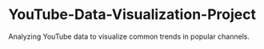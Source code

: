 # YouTube-Data-Visualization-Project
Analyzing YouTube data to visualize common trends in popular channels.
